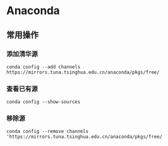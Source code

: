 # Anaconda
## 常用操作
### 添加清华源
```
conda config --add channels https://mirrors.tuna.tsinghua.edu.cn/anaconda/pkgs/free/
```
### 查看已有源
```
conda config --show-sources
```
### 移除源
```
conda config --remove channels 'https://mirrors.tuna.tsinghua.edu.cn/anaconda/pkgs/free/
```
